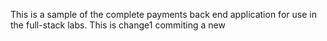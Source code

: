 This is a sample of the complete payments back end application for use in the full-stack labs.
This is change1
commiting a new
